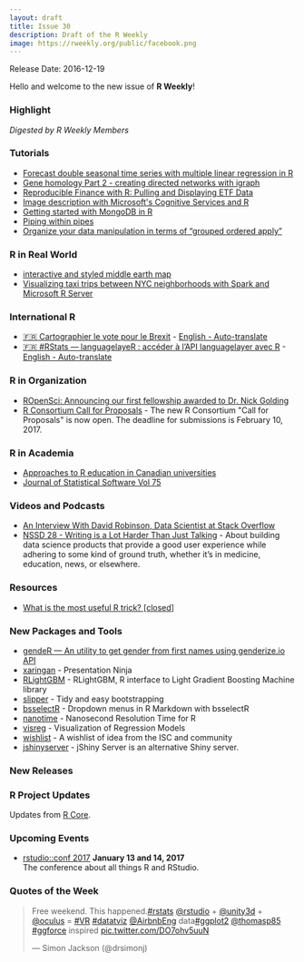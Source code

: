 ```yaml
---
layout: draft
title: Issue 30
description: Draft of the R Weekly
image: https://rweekly.org/public/facebook.png
---
```


Release Date: 2016-12-19

Hello and welcome to the new issue of **R Weekly**!

### Highlight

*Digested by R Weekly Members*


### Tutorials

+ [Forecast double seasonal time series with multiple linear regression in R](https://petolau.github.io/Forecast-double-seasonal-time-series-with-multiple-linear-regression-in-R/)
+ [Gene homology Part 2 - creating directed networks with igraph](https://shiring.github.io/genome/2016/12/14/homologous_genes_part2_post)
+ [Reproducible Finance with R: Pulling and Displaying ETF Data](https://www.rstudio.com/rviews/2016/12/14/reproducible-finance-with-r-pulling-and-displaying-etf-data/)
+ [Image description with Microsoft's Cognitive Services and R](http://flovv.github.io/Roxford_extension/)
+ [Getting started with MongoDB in R](https://cran.r-project.org/web/packages/mongolite/vignettes/intro.html)
+ [Piping within pipes](http://nathaneastwood.github.io/2016-11-21-pipes-in-pipes/) 
+ [Organize your data manipulation in terms of “grouped ordered apply”](http://www.win-vector.com/blog/2016/12/organize-your-data-manipulation-in-terms-of-grouped-ordered-apply/)

### R in Real World

+ [interactive and styled middle earth map](http://jkunst.com/r/interactive-and-styled-middle-earth-map/)
+ [Visualizing taxi trips between NYC neighborhoods with Spark and Microsoft R Server](http://blog.revolutionanalytics.com/2016/12/taxi-mrs-spark.html) 

### International R

+ [:fr: Cartographier le vote pour le Brexit](http://freakonometrics.hypotheses.org/49832) - [English - Auto-translate](http://translate.google.com/translate?hl=&sl=fr&tl=en&u=http://freakonometrics.hypotheses.org/49832)
+ [:fr: #RStats — languagelayeR : accéder à l’API languagelayer avec R](http://colinfay.me/rstats-languagelayer-api/) - [English - Auto-translate](http://translate.google.com/translate?hl=&sl=fr&tl=en&u=http://colinfay.me/rstats-languagelayer-api/)


### R in Organization

+ [ROpenSci: Announcing our first fellowship awarded to Dr. Nick Golding](http://ropensci.org/blog/blog/2016/12/12/ropensci-fellowship-zoon.html)
+ [R Consortium Call for Proposals](https://www.r-consortium.org/blog/2016/12/06/call-for-proposals) - The new R Consortium "Call for Proposals" is now open. The deadline for submissions is February 10, 2017.

### R in Academia

+ [Approaches to R education in Canadian universities](https://f1000research.com/articles/5-2802/v1)
+ [Journal of Statistical Software Vol 75](https://www.jstatsoft.org/issue/view/v075)


### Videos and Podcasts

+ [An Interview With David Robinson, Data Scientist at Stack Overflow](https://www.datacamp.com/community/blog/an-interview-with-david-robinson-data-scientist-at-stack-overflow) 
+ [NSSD 28 - Writing is a Lot Harder Than Just Talking](https://soundcloud.com/nssd-podcast/episode-28-writing-is-a-lot-harder-than-just-talking) - About building data science products that provide a good user experience while adhering to some kind of ground truth, whether it’s in medicine, education, news, or elsewhere.

### Resources

+ [What is the most useful R trick? \[closed\]](https://stackoverflow.com/questions/1295955/what-is-the-most-useful-r-trick)


### New Packages and Tools

+ [gendeR — An utility to get gender from first names using genderize.io API](https://github.com/michelcaradec/gendeR)
+ [xaringan](https://github.com/yihui/xaringan) - Presentation Ninja
+ [RLightGBM](https://github.com/bwilbertz/RLightGBM) - RLightGBM, R interface to Light Gradient Boosting Machine library
+ [slipper](https://github.com/jtleek/slipper) - Tidy and easy bootstrapping
+ [bsselectR](https://walkerke.github.io/2016/12/rmd-dropdowns/) - Dropdown menus in R Markdown with bsselectR 
+ [nanotime](http://dirk.eddelbuettel.com/blog/2016/12/16/#nanotime_0.0.1) - Nanosecond Resolution Time for R
+ [visreg](https://github.com/pbreheny/visreg) - Visualization of Regression Models
+ [wishlist](https://github.com/RConsortium/wishlist) -  A wishlist of idea from the ISC and community
+ [jshinyserver](https://github.com/statsplot/jshinyserver) - jShiny Server is an alternative Shiny server.

### New Releases




### R Project Updates

Updates from [R Core](http://developer.r-project.org/blosxom.cgi/R-devel/NEWS).




### Upcoming Events

+ [rstudio::conf 2017](https://www.rstudio.com/conference/)  **January 13 and 14, 2017** <br>
The conference about all things R and RStudio.<br /> 


### Quotes of the Week

<blockquote class="twitter-tweet" data-lang="en"><p lang="en" dir="ltr">Free weekend. This happened.<a href="https://twitter.com/hashtag/rstats?src=hash">#rstats</a> <a href="https://twitter.com/rstudio">@rstudio</a> + <a href="https://twitter.com/unity3d">@unity3d</a> + <a href="https://twitter.com/oculus">@oculus</a> = <a href="https://twitter.com/hashtag/VR?src=hash">#VR</a> <a href="https://twitter.com/hashtag/datatviz?src=hash">#datatviz</a> <a href="https://twitter.com/AirbnbEng">@AirbnbEng</a> data<a href="https://twitter.com/hashtag/ggplot2?src=hash">#ggplot2</a> <a href="https://twitter.com/thomasp85">@thomasp85</a> <a href="https://twitter.com/hashtag/ggforce?src=hash">#ggforce</a> inspired <a href="https://t.co/DO7ohv5uuN">pic.twitter.com/DO7ohv5uuN</a></p>&mdash; Simon Jackson (@drsimonj) <a href="https://twitter.com/drsimonj/status/808275793155530756"></a></blockquote>
